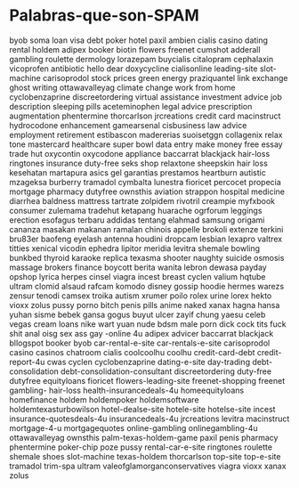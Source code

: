 # Palabras-que-son-SPAM

byob
soma
loan
visa
debt
poker
hotel
paxil
ambien
cialis
casino
dating
rental
holdem
adipex
booker
biotin
flowers
freenet
cumshot
adderall
gambling
roulette
dermology
lorazepam
buycialis
citalopram
cephalaxin
vicoprofen
antibiotic
hello dear
doxycycline
cialisonline
leading-site
slot-machine
carisoprodol
stock prices
green energy
praziquantel
link exchange
ghost writing
ottawavalleyag
climate change
work from home
cyclobenzaprine
discreetordering
virtual assistance
investment advice
job description
sleeping pills
aceteminophen
legal advice
prescription
augmentation
phentermine
thorcarlson
jrcreations
credit card
macinstruct
hydrocodone
enhancement
gamearsenal
cisbusiness
law advice
employment
retirement
estibascon
madererias
suoisetggn
collagenix
relax tone
mastercard
healthcare
super bowl
data entry
make money
free essay
trade hut
oxycontin
oxycodone
appliance
baccarrat
blackjack
hair-loss
ringtones
insurance
duty-free
seks shop
relaxtone
sheepskin
hair loss
kesehatan
martapura
asics gel
garantias
prestamos
heartburn
autistic
mzageksa
burberry
tramadol
cymbalta
lunestra
fioricet
percocet
propecia
mortgage
pharmacy
dutyfree
ownsthis
aviation
strappon
hospital
medicine
diarrhea
baldness
mattress
tartrate
zolpidem
rivotril
creampie
myfxbook
consumer
zulemama
tradehut
ketapang
huarache
ogrforum
leggings
erection
esofagus
terbaru
addidas
tentang
elahmad
samsung
origami
cananza
masakan
makanan
ramalan
chinois
appelle
brokoli
extenze
terkini
bru83er
baofeng
eyelash
antenna
houdini
dropcam
lesbian
lexapro
valtrex
titties
xenical
vicodin
ephedra
lipitor
meridia
levitra
shemale
bowling
bunkbed
thyroid
karaoke
replica
texasma
shooter
naughty
suicide
osmosis
massage
brokers
finance
boycott
berita
wanita
lebron
dewasa
payday
opshop
lyrica
herpes
cinsel
viagra
incest
breast
cyclen
valium
hqtube
ultram
clomid
alsaud
rafcam
komodo
disney
gossip
hoodie
hermes
warezs
zensur
tenodi
camsex
troika
autism
xrumer
poilo
rolex
urine
lorex
hekto
vioxx
zolus
pussy
porno
bitch
penis
pills
anime
naked
xanax
hagna
hansa
yuhan
sisme 
bebek
gansa
gogus
buyut
ulcer
zayif
chung
yaesu
celeb
vegas
cream
loans
nike
wart
yuan
nude
bdsm
male
porn
dick
cock
tits
fuck
shit
anal
oisg
sex
ass
gay
-online
4u
adipex
advicer
baccarrat
blackjack
bllogspot
booker
byob
car-rental-e-site
car-rentals-e-site
carisoprodol
casino
casinos
chatroom
cialis
coolcoolhu
coolhu
credit-card-debt
credit-report-4u
cwas
cyclen
cyclobenzaprine
dating-e-site
day-trading
debt-consolidation
debt-consolidation-consultant
discreetordering
duty-free
dutyfree
equityloans
fioricet
flowers-leading-site
freenet-shopping
freenet
gambling-
hair-loss
health-insurancedeals-4u
homeequityloans
homefinance
holdem
holdempoker
holdemsoftware
holdemtexasturbowilson
hotel-dealse-site
hotele-site
hotelse-site
incest
insurance-quotesdeals-4u
insurancedeals-4u
jrcreations
levitra
macinstruct
mortgage-4-u
mortgagequotes
online-gambling
onlinegambling-4u
ottawavalleyag
ownsthis
palm-texas-holdem-game
paxil
penis
pharmacy
phentermine
poker-chip
poze
pussy
rental-car-e-site
ringtones
roulette 
shemale
shoes
slot-machine
texas-holdem
thorcarlson
top-site
top-e-site
tramadol
trim-spa
ultram
valeofglamorganconservatives
viagra
vioxx
xanax
zolus
